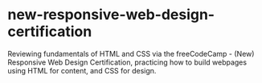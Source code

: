 # new-responsive-web-design-certification
Reviewing fundamentals of HTML and CSS via the freeCodeCamp - (New) Responsive Web Design Certification, practicing how to build webpages using HTML for content, and CSS for design.
